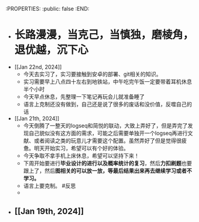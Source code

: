 :PROPERTIES:
:public: false
:END:

- # 长路漫漫，当克己，当慎独，磨棱角，退优越，沉下心
- [[Jan 22nd, 2024]]
	- 今天去实习了，实习要接触到安卓的部署、git相关的知识。
	- 实习需要早上八点四十左右到地铁站，中午吃完午饭一定要带着耳机休息半个小时
	- 今天早点休息，先整理一下笔记再玩会儿就准备睡了
	- 语言上克制还没有做到，自己还是说了很多的废话和没价值，反噬自己的话
- [[Jan 21th, 2024]]
	- 今天倒腾了一整天的logseq和简悦的联动，大致上弄好了，但是弄完了发现自己貌似没有这方面的需求，可能之后需要单独开一个logseq再进行文献、或者阅读之类的玩意儿才需要这个配置。虽然弄好了但是觉得很疲惫。明天开始实习，希望可以有个好的体验。
	- 今天争取不拿手机上床休息，希望可以坚持下来！
	- 下周开始要进行**毕业设计的进行以及概率统计的复习**，然后**力扣刷题**也要跟上了，然后**图相关的可以放一放，等最后结果出来再去继续学习或者不学习。**
	- 语言上要克制。 #反思
	-
- [[Jan 19th, 2024]]
	-